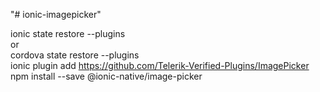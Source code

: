 "# ionic-imagepicker" 

ionic state restore --plugins <br>
or <br>
cordova state restore --plugins<br>
ionic plugin add https://github.com/Telerik-Verified-Plugins/ImagePicker<br>
npm install --save @ionic-native/image-picker